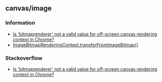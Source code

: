 ## canvas/image


### Information
- [Is 'bitmaprenderer' not a valid value for off-screen canvas rendering context in Chrome?](https://stackoverflow.com/questions/56367196/is-bitmaprenderer-not-a-valid-value-for-off-screen-canvas-rendering-context-in)
- [ImageBitmapRenderingContext.transferFromImageBitmap()](https://developer.mozilla.org/en-US/docs/Web/API/ImageBitmapRenderingContext/transferFromImageBitmap)

### Stackoverflow
- [Is 'bitmaprenderer' not a valid value for off-screen canvas rendering context in Chrome?](https://stackoverflow.com/questions/56367196/is-bitmaprenderer-not-a-valid-value-for-off-screen-canvas-rendering-context-in)


